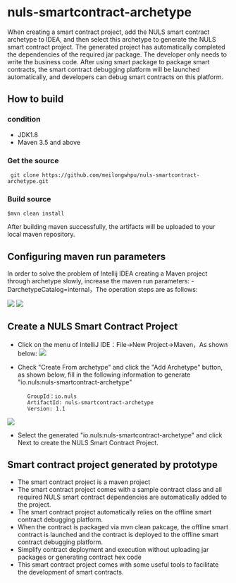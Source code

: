 # nuls-smartcontract-archetype
When creating a smart contract project, add the NULS smart contract archetype to IDEA, and then select this archetype to generate the NULS smart contract project. The generated project has automatically completed the dependencies of the required jar package. The developer only needs to write the business code. After using smart package to package smart contracts, the smart contract debugging platform will be launched automatically, and developers can debug smart contracts on this platform.

## How to build
### condition
- JDK1.8 
- Maven 3.5 and above

### Get the source
     git clone https://github.com/meilongwhpu/nuls-smartcontract-archetype.git

### Build source
    $mvn clean install
After building maven successfully, the artifacts will be uploaded to your local maven repository.
## Configuring maven run parameters
In order to solve the problem of Intellij IDEA creating a Maven project through archetype slowly, increase the maven run parameters:
-DarchetypeCatalog=internal，The operation steps are as follows:

![](https://i.imgur.com/uL2cEUs.jpg)
![](https://i.imgur.com/Wrk4Mg2.jpg)

## Create a NULS Smart Contract Project
- Click on the menu of IntelliJ IDE：File->New Project->Maven，As shown below:
![](https://i.imgur.com/qO06Z0L.jpg)
- Check "Create From archetype" and click the "Add Archetype" button, as shown below, fill in the following information to generate "io.nuls:nuls-smartcontract-archetype"

         GroupId：io.nuls
         ArtifactId: nuls-smartcontract-archetype 
         Version: 1.1
![](https://i.imgur.com/slYYYHo.jpg)
- Select the generated "io.nuls:nuls-smartcontract-archetype" and click Next to create the NULS Smart Contract Project.

## Smart contract project generated by prototype
- The smart contract project is a maven project
- The smart contract project comes with a sample contract class and all required NULS smart contract dependencies are automatically added to the project.
- The smart contract project automatically relies on the offline smart contract debugging platform.
- When the contract is packaged via mvn clean pakcage, the offline smart contract is launched and the contract is deployed to the offline smart contract debugging platform.
- Simplify contract deployment and execution without uploading jar packages or generating contract hex code
- This smart contract project comes with some useful tools to facilitate the development of smart contracts.


